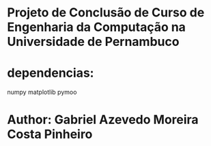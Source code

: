 # Projeto de Conclusão de Curso de Engenharia da Computação na Universidade de Pernambuco

# dependencias:
numpy
matplotlib
pymoo
 
# Author: Gabriel Azevedo Moreira Costa Pinheiro